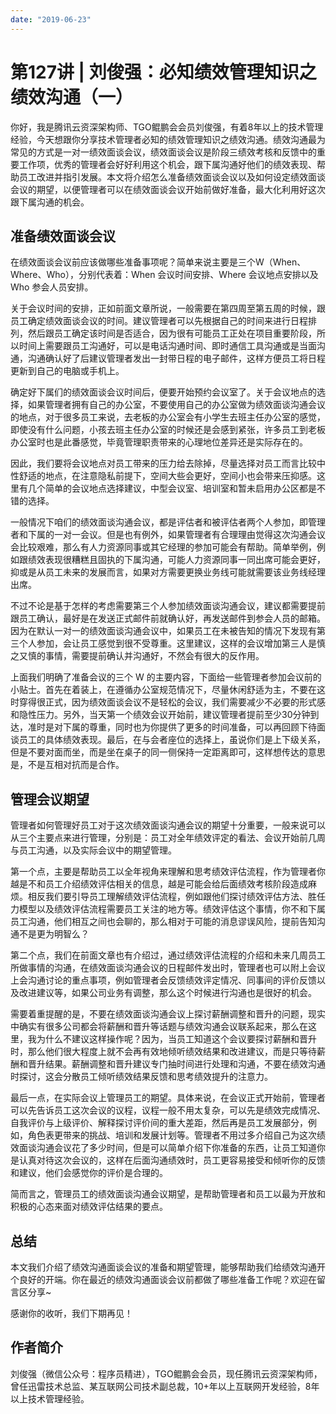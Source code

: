 ```yaml
---
date: "2019-06-23"
---  
```

      
# 第127讲 | 刘俊强：必知绩效管理知识之绩效沟通（一）
你好，我是腾讯云资深架构师、TGO鲲鹏会会员刘俊强，有着8年以上的技术管理经验，今天想跟你分享技术管理者必知的绩效管理知识之绩效沟通。绩效沟通最为常见的方式是一对一绩效面谈会议，绩效面谈会议是阶段三绩效考核和反馈中的重要工作项，优秀的管理者会好好利用这个机会，跟下属沟通好他们的绩效表现、帮助员工改进并指引发展。本文将介绍怎么准备绩效面谈会议以及如何设定绩效面谈会议的期望，以便管理者可以在绩效面谈会议开始前做好准备，最大化利用好这次跟下属沟通的机会。

## 准备绩效面谈会议

在绩效面谈会议前应该做哪些准备事项呢？简单来说主要是三个W（When、Where、Who），分别代表着：When 会议时间安排、Where 会议地点安排以及 Who 参会人员安排。

关于会议时间的安排，正如前面文章所说，一般需要在第四周至第五周的时候，跟员工确定绩效面谈会议的时间。建议管理者可以先根据自己的时间来进行日程排列，然后跟员工确定该时间是否适合，因为很有可能员工正处在项目重要阶段，所以时间上需要跟员工沟通好，可以是电话沟通时间、即时通信工具沟通或是当面沟通，沟通确认好了后建议管理者发出一封带日程的电子邮件，这样方便员工将日程更新到自己的电脑或手机上。

<!-- [[[read_end]]] -->

确定好下属们的绩效面谈会议时间后，便要开始预约会议室了。关于会议地点的选择，如果管理者拥有自己的办公室，不要使用自己的办公室做为绩效面谈沟通会议的地点，对于很多员工来说，去老板的办公室会有小学生去班主任办公室的感觉，即使没有什么问题，小孩去班主任办公室的时候还是会感到紧张，许多员工到老板办公室时也是此番感觉，毕竟管理职责带来的心理地位差异还是实际存在的。

因此，我们要将会议地点对员工带来的压力给去除掉，尽量选择对员工而言比较中性舒适的地点，在注意隐私前提下，空间大些会更好，空间小也会带来压抑感。这里有几个简单的会议地点选择建议，中型会议室、培训室和暂未启用办公区都是不错的选择。

一般情况下咱们的绩效面谈沟通会议，都是评估者和被评估者两个人参加，即管理者和下属的一对一会议。但是也有例外，如果管理者有合理理由觉得这次沟通会议会比较艰难，那么有人力资源同事或其它经理的参加可能会有帮助。简单举例，例如跟绩效表现很糟糕且固执的下属沟通，可能人力资源同事一同出席可能会更好，抑或是从员工未来的发展而言，如果对方需要更换业务线可能就需要该业务线经理出席。

不过不论是基于怎样的考虑需要第三个人参加绩效面谈沟通会议，建议都需要提前跟员工确认，最好是在发送正式邮件前就确认好，再发送邮件到参会人员的邮箱。因为在默认一对一的绩效面谈沟通会议中，如果员工在未被告知的情况下发现有第三个人参加，会让员工感觉到很不受尊重。这里建议，这样的会议增加第三人是慎之又慎的事情，需要提前确认并沟通好，不然会有很大的反作用。

上面我们明确了准备会议的三个 W 的主要内容，下面给一些管理者参加会议前的小贴士。首先在着装上，在遵循办公室规范情况下，尽量休闲舒适为主，不要在这时穿得很正式，因为绩效面谈会议不是轻松的会议，我们需要减少不必要的形式感和隐性压力。另外，当天第一个绩效会议开始前，建议管理者提前至少30分钟到达，准时是对下属的尊重，同时也为你提供了更多的时间准备，可以再回顾下待面谈员工的具体绩效表现。最后，在与会者座位的选择上，虽说你们是上下级关系，但是不要对面而坐，而是坐在桌子的同一侧保持一定距离即可，这样想传达的意思是，不是互相对抗而是合作。

## 管理会议期望

管理者如何管理好员工对于这次绩效面谈沟通会议的期望十分重要，一般来说可以从三个主要点来进行管理，分别是：员工对全年绩效评定的看法、会议开始前几周与员工沟通，以及实际会议中的期望管理。

第一个点，主要是帮助员工以全年视角来理解和思考绩效评估流程，作为管理者你越是不和员工介绍绩效评估相关的信息，越是可能会给后面绩效考核阶段造成麻烦。相反我们要引导员工理解绩效评估流程，例如跟他们探讨绩效评估方法、胜任力模型以及绩效评估流程需要员工关注的地方等。绩效评估这个事情，你不和下属员工沟通，他们相互之间也会聊的，那么相对于可能的消息谬误风险，提前告知沟通不是更为明智么？

第二个点，我们在前面文章也有介绍过，通过绩效评估流程的介绍和未来几周员工所做事情的沟通，在绩效面谈沟通会议的日程邮件发出时，管理者也可以附上会议上会沟通讨论的重点事项，例如管理者会反馈绩效评定情况、同事间的评价反馈以及改进建议等，如果公司业务有调整，那么这个时候进行沟通也是很好的机会。

需要着重提醒的是，不要在绩效面谈沟通会议上探讨薪酬调整和晋升的问题，现实中确实有很多公司都会将薪酬和晋升等话题与绩效沟通会议联系起来，那么在这里，我为什么不建议这样操作呢？因为，当员工知道这个会议要探讨薪酬和晋升时，那么他们很大程度上就不会再有效地倾听绩效结果和改进建议，而是只等待薪酬和晋升结果。薪酬调整和晋升建议专门抽时间进行处理和沟通，不要在绩效沟通时探讨，这会分散员工倾听绩效结果反馈和思考绩效提升的注意力。

最后一点，在实际会议上管理员工的期望。具体来说，在会议正式开始前，管理者可以先告诉员工这次会议的议程，议程一般不用太复杂，可以先是绩效完成情况、自我评价与上级评价、解释探讨评价间的重大差距，然后再是员工发展部分，例如，角色表更带来的挑战、培训和发展计划等。管理者不用过多介绍自己为这次绩效面谈沟通会议花了多少时间，但是可以简单介绍下你准备的东西，让员工知道你是认真对待这次会议的，这样在后面沟通绩效时，员工更容易接受和倾听你的反馈和建议，他们会感觉你的评价是合理的。

简而言之，管理员工的绩效面谈沟通会议期望，是帮助管理者和员工以最为开放和积极的心态来面对绩效评估结果的要点。

## 总结

本文我们介绍了绩效沟通面谈会议的准备和期望管理，能够帮助我们给绩效沟通开个良好的开端。你在最近的绩效沟通面谈会议前都做了哪些准备工作呢？欢迎在留言区分享\~

感谢你的收听，我们下期再见！

## 作者简介

刘俊强（微信公众号：程序员精进），TGO鲲鹏会会员，现任腾讯云资深架构师，曾任迅雷技术总监、某互联网公司技术副总裁，10+年以上互联网开发经验，8年以上技术管理经验。